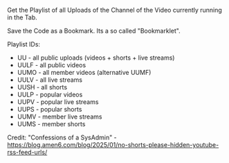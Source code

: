 Get the Playlist of all Uploads of the Channel of the Video currently running in the Tab.

Save the Code as a Bookmark. Its a so called "Bookmarklet".

Playlist IDs:
* UU - all public uploads (videos + shorts + live streams)
* UULF - all public videos
* UUMO - all member videos (alternative UUMF)
* UULV - all live streams
* UUSH - all shorts
* UULP - popular videos
* UUPV - popular live streams
* UUPS - popular shorts
* UUMV - member live streams
* UUMS - member shorts

Credit: "Confessions of a SysAdmin" - https://blog.amen6.com/blog/2025/01/no-shorts-please-hidden-youtube-rss-feed-urls/
